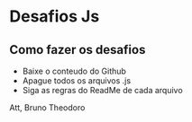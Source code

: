 
# Desafios Js

## Como fazer os desafios

- Baixe o conteudo do Github
-  Apague todos os arquivos .js
- Siga as regras do ReadMe de cada arquivo


Att, Bruno Theodoro
